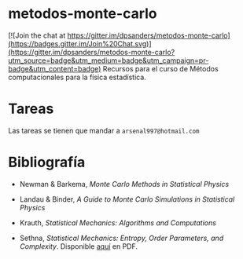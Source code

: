# metodos-monte-carlo

[![Join the chat at https://gitter.im/dpsanders/metodos-monte-carlo](https://badges.gitter.im/Join%20Chat.svg)](https://gitter.im/dpsanders/metodos-monte-carlo?utm_source=badge&utm_medium=badge&utm_campaign=pr-badge&utm_content=badge)
Recursos para el curso de Métodos computacionales para la física estadística.

# Tareas
Las tareas se tienen que mandar a `arsenal997@hotmail.com`

# Bibliografía

- Newman & Barkema, *Monte Carlo Methods in Statistical Physics*

- Landau & Binder, *A Guide to Monte Carlo Simulations in Statistical Physics*

- Krauth, *Statistical Mechanics: Algorithms and Computations*

- Sethna, *Statistical Mechanics: Entropy, Order Parameters, and Complexity*. Disponible [aquí](http://www.physics.cornell.edu/sethna/StatMech/EntropyOrderParametersComplexity.pdf) en PDF.
